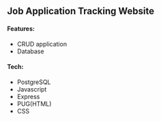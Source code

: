 <h2>Job Application Tracking Website</h2>

<h4><bold>Features:</bold></h4>
<ul>
  <li>CRUD application</li>
  <li>Database</li>
</ul>

<h4>Tech:</h4>
<ul>
  <li>PostgreSQL</li>
  <li>Javascript</li>
  <li>Express</li>
  <li>PUG(HTML)</li>
  <li>CSS</li>
</ul>


